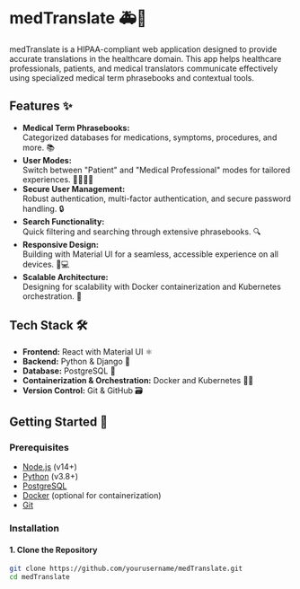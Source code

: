 # medTranslate 🚑💬

medTranslate is a HIPAA-compliant web application designed to provide accurate translations in the healthcare domain. This app helps healthcare professionals, patients, and medical translators communicate effectively using specialized medical term phrasebooks and contextual tools.

## Features ✨

- **Medical Term Phrasebooks:**  
  Categorized databases for medications, symptoms, procedures, and more. 📚
- **User Modes:**  
  Switch between "Patient" and "Medical Professional" modes for tailored experiences. 👩‍⚕️👨‍⚕️
- **Secure User Management:**  
  Robust authentication, multi-factor authentication, and secure password handling. 🔒
- **Search Functionality:**  
  Quick filtering and searching through extensive phrasebooks. 🔍
- **Responsive Design:**  
  Building with Material UI for a seamless, accessible experience on all devices. 📱💻
- **Scalable Architecture:**  
  Designing for scalability with Docker containerization and Kubernetes orchestration. 🚀

## Tech Stack 🛠️

- **Frontend:** React with Material UI ⚛️
- **Backend:** Python & Django 🐍
- **Database:** PostgreSQL 🐘
- **Containerization & Orchestration:** Docker and Kubernetes 🐳🧩
- **Version Control:** Git & GitHub 🗃️

## Getting Started 🚀

### Prerequisites

- [Node.js](https://nodejs.org/) (v14+)
- [Python](https://www.python.org/) (v3.8+)
- [PostgreSQL](https://www.postgresql.org/)
- [Docker](https://www.docker.com/) (optional for containerization)
- [Git](https://git-scm.com/)

### Installation

#### 1. Clone the Repository

```bash
git clone https://github.com/yourusername/medTranslate.git
cd medTranslate

